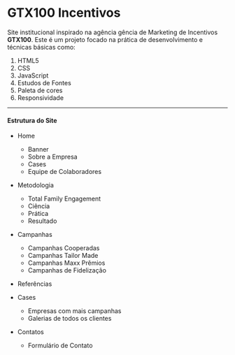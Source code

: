 # GTX100 Incentivos

Site institucional inspirado na agência gência de Marketing de Incentivos __GTX100__. Este é um projeto focado na prática de desenvolvimento e técnicas básicas como:
1. HTML5
1. CSS
1. JavaScript
1. Estudos de Fontes
1. Paleta de cores
1. Responsividade

---

#### Estrutura do Site

* Home
   * Banner
   * Sobre a Empresa
   * Cases
   * Equipe de Colaboradores
   
* Metodologia
   * Total Family Engagement
   * Ciência
   * Prática
   * Resultado 
* Campanhas
   * Campanhas Cooperadas
   * Campanhas Tailor Made
   * Campanhas Maxx Prêmios
   * Campanhas de Fidelização
* Referências
* Cases
   * Empresas com mais campanhas
   * Galerias de todos os clientes
* Contatos
   * Formulário de Contato 